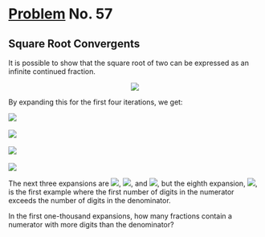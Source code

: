 # [Problem](https://projecteuler.net/problem=57) No. 57

## Square Root Convergents

It is possible to show that the square root of two can be expressed as an infinite continued fraction. 

<div align="center">
    <img style="background: white;" src="https://render.githubusercontent.com/render/math?math=%5Csqrt%7B2%7D%20%3D%201%20%2B%20%5Cdfrac%7B1%7D%7B2%20%2B%20%5Cdfrac%7B1%7D%7B2%20%2B%20%5Cdfrac%7B1%7D%7B2%20%2B%20...%7D%7D%7D%0D">
</div>

<!-- $$
\sqrt{2} = 1 + \dfrac{1}{2 + \dfrac{1}{2 + \dfrac{1}{2 + ...}}}
$$ -->

By expanding this for the first four iterations, we get: 

<!-- $$
1 + \dfrac{1}{2} = \dfrac{3}{2} = 1.5
$$ -->


<img style="background: white;" src="https://render.githubusercontent.com/render/math?math=1%20%2B%20%5Cdfrac%7B1%7D%7B2%7D%20%3D%20%5Cdfrac%7B3%7D%7B2%7D%20%3D%201.5%0D">

<br>
<br>
<!-- $$
1 + \dfrac{1}{2 + \dfrac{1}{2}} = \dfrac{7}{5}
 = 1.4
$$ --> 

<img style="background: white;" src="https://render.githubusercontent.com/render/math?math=1%20%2B%20%5Cdfrac%7B1%7D%7B2%20%2B%20%5Cdfrac%7B1%7D%7B2%7D%7D%20%3D%20%5Cdfrac%7B7%7D%7B5%7D%0D%0A%20%3D%201.4%0D">

<br>
<br>

<!-- $$
1 + \dfrac{1}{2 + \dfrac{1}{2 + \dfrac{1}{2}}} = \dfrac{17}{12} = 1.41666...
$$ --> 

<img style="background: white;" src="https://render.githubusercontent.com/render/math?math=1%20%2B%20%5Cdfrac%7B1%7D%7B2%20%2B%20%5Cdfrac%7B1%7D%7B2%20%2B%20%5Cdfrac%7B1%7D%7B2%7D%7D%7D%20%3D%20%5Cdfrac%7B17%7D%7B12%7D%20%3D%201.41666...%0D">

<br>
<br>

<!-- $$
1 + \dfrac{1}{2 + \dfrac{1}{2 + \dfrac{1}{2 + \dfrac{1}{2}}}} = \dfrac{41}{29} = 1.41379...
$$ --> 

<img style="background: white;" src="https://render.githubusercontent.com/render/math?math=1%20%2B%20%5Cdfrac%7B1%7D%7B2%20%2B%20%5Cdfrac%7B1%7D%7B2%20%2B%20%5Cdfrac%7B1%7D%7B2%20%2B%20%5Cdfrac%7B1%7D%7B2%7D%7D%7D%7D%20%3D%20%5Cdfrac%7B41%7D%7B29%7D%20%3D%201.41379...%0D">

The next three expansions are <img style="background: white;" src="https://render.githubusercontent.com/render/math?math=%5Cfrac%7B99%7D%7B70%7D%0D">, <img style="background: white;" src="https://render.githubusercontent.com/render/math?math=%5Cfrac%7B239%7D%7B169%7D%0D">, and <img style="background: white;" src="https://render.githubusercontent.com/render/math?math=%5Cfrac%7B577%7D%7B408%7D%0D">, but the eighth expansion, <img style="background: white;" src="https://render.githubusercontent.com/render/math?math=%5Cfrac%7B1393%7D%7B985%7D%0D">, is the first example where the first number of digits in the numerator exceeds the number of digits in the denominator.

<!-- $$
\frac{99}{70}
$$ --> 

<!-- $$
\frac{239}{169}
$$ --> 

<!-- $$
\frac{577}{408}
$$ --> 

<!-- $$
\frac{1393}{985}
$$ --> 

In the first one-thousand expansions, how many fractions contain a numerator with more digits than the denominator?
